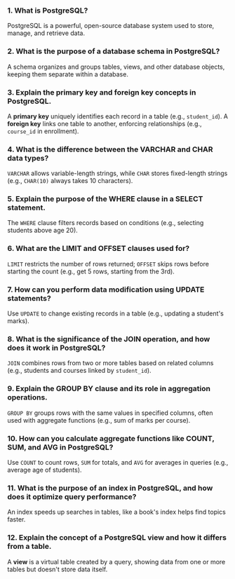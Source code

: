 ### 1. What is PostgreSQL?

PostgreSQL is a powerful, open-source database system used to store, manage, and retrieve data.

### 2. What is the purpose of a database schema in PostgreSQL?

A schema organizes and groups tables, views, and other database objects, keeping them separate within a database.

### 3. Explain the primary key and foreign key concepts in PostgreSQL.

A **primary key** uniquely identifies each record in a table (e.g., `student_id`). A **foreign key** links one table to another, enforcing relationships (e.g., `course_id` in enrollment).

### 4. What is the difference between the VARCHAR and CHAR data types?

`VARCHAR` allows variable-length strings, while `CHAR` stores fixed-length strings (e.g., `CHAR(10)` always takes 10 characters).

### 5. Explain the purpose of the WHERE clause in a SELECT statement.

The `WHERE` clause filters records based on conditions (e.g., selecting students above age 20).

### 6. What are the LIMIT and OFFSET clauses used for?

`LIMIT` restricts the number of rows returned; `OFFSET` skips rows before starting the count (e.g., get 5 rows, starting from the 3rd).

### 7. How can you perform data modification using UPDATE statements?

Use `UPDATE` to change existing records in a table (e.g., updating a student's marks).

### 8. What is the significance of the JOIN operation, and how does it work in PostgreSQL?

`JOIN` combines rows from two or more tables based on related columns (e.g., students and courses linked by `student_id`).

### 9. Explain the GROUP BY clause and its role in aggregation operations.

`GROUP BY` groups rows with the same values in specified columns, often used with aggregate functions (e.g., sum of marks per course).

### 10. How can you calculate aggregate functions like COUNT, SUM, and AVG in PostgreSQL?

Use `COUNT` to count rows, `SUM` for totals, and `AVG` for averages in queries (e.g., average age of students).

### 11. What is the purpose of an index in PostgreSQL, and how does it optimize query performance?

An index speeds up searches in tables, like a book's index helps find topics faster.

### 12. Explain the concept of a PostgreSQL view and how it differs from a table.

A **view** is a virtual table created by a query, showing data from one or more tables but doesn't store data itself.
